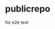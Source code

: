# publicrepo
for e2e test




































































































































































































































































































































































































































































































































































































































































































































































































































































































































































































































































































































































































































































































































































































































































































































































































































































































































































































































































































































































































































































































































































































































































































































































































































































































































































































































































































































































































































































































































































































































































































































































































































































































































































































































































































































































































































































































































































